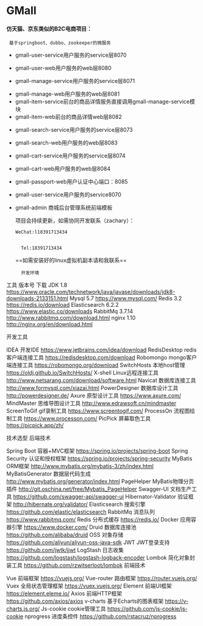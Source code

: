 # GMall

#### 仿天猫、京东类似的B2C电商项目：
     基于springboot、dubbo、zookeeper的微服务

- gmall-user-service用户服务的service层8070
* gmall-user-web用户服务的web层8080
- gmall-manage-service用户服务的service层8071
* gmall-manage-web用户服务的web层8081
* gmall-item-service前台的商品详情服务直接调用gmall-manage-service模块
* gmall-item-web前台的商品详情web层8082
- gmall-search-service用户服务的service层8073
* gmall-search-web用户服务的web层8083
- gmall-cart-service用户服务的service层8074
* gmall-cart-web用户服务的web层8084
* gmall-passport-web用户认证中心端口：8085
* gmall-user-service用户服务的service8070
* gmall-admin   商城后台管理系统前端模板


    项目会持续更新，如需协同开发联系（zachary）：
     
      WeChat:l18391713434
     
     
        Tel:18391713434
   
   
   ==如需安装好的linux虚拟机副本请和我联系==
       
        开发环境
工具 	版本号 	下载
JDK 	1.8 	https://www.oracle.com/technetwork/java/javase/downloads/jdk8-downloads-2133151.html
Mysql 	5.7 	https://www.mysql.com/
Redis 	3.2 	https://redis.io/download
Elasticsearch 	6.2.2 	https://www.elastic.co/downloads
RabbitMq 	3.7.14 	http://www.rabbitmq.com/download.html
nginx 	1.10 	http://nginx.org/en/download.html


开发工具


IDEA 	开发IDE 	https://www.jetbrains.com/idea/download
RedisDesktop 	redis客户端连接工具 	https://redisdesktop.com/download
Robomongo 	mongo客户端连接工具 	https://robomongo.org/download
SwitchHosts 	本地host管理 	https://oldj.github.io/SwitchHosts/
X-shell 	Linux远程连接工具 	http://www.netsarang.com/download/software.html
Navicat 	数据库连接工具 	http://www.formysql.com/xiazai.html
PowerDesigner 	数据库设计工具 	http://powerdesigner.de/
Axure 	原型设计工具 	https://www.axure.com/
MindMaster 	思维导图设计工具 	http://www.edrawsoft.cn/mindmaster
ScreenToGif 	gif录制工具 	https://www.screentogif.com/
ProcessOn 	流程图绘制工具 	https://www.processon.com/
PicPick 	屏幕取色工具 	https://picpick.app/zh/


技术选型
后端技术

Spring Boot 	容器+MVC框架 	https://spring.io/projects/spring-boot
Spring Security 	认证和授权框架 	https://spring.io/projects/spring-security
MyBatis 	ORM框架 	http://www.mybatis.org/mybatis-3/zh/index.html
MyBatisGenerator 	数据层代码生成 	http://www.mybatis.org/generator/index.html
PageHelper 	MyBatis物理分页插件 	http://git.oschina.net/free/Mybatis_PageHelper
Swagger-UI 	文档生产工具 	https://github.com/swagger-api/swagger-ui
Hibernator-Validator 	验证框架 	http://hibernate.org/validator/
Elasticsearch 	搜索引擎 	https://github.com/elastic/elasticsearch
RabbitMq 	消息队列 	https://www.rabbitmq.com/
Redis 	分布式缓存 	https://redis.io/
Docker 	应用容器引擎 	https://www.docker.com/
Druid 	数据库连接池 	https://github.com/alibaba/druid
OSS 	对象存储 	https://github.com/aliyun/aliyun-oss-java-sdk
JWT 	JWT登录支持 	https://github.com/jwtk/jjwt
LogStash 	日志收集 	https://github.com/logstash/logstash-logback-encoder
Lombok 	简化对象封装工具 	https://github.com/rzwitserloot/lombok
前端技术

Vue 	前端框架 	https://vuejs.org/
Vue-router 	路由框架 	https://router.vuejs.org/
Vuex 	全局状态管理框架 	https://vuex.vuejs.org/
Element 	前端UI框架 	https://element.eleme.io/
Axios 	前端HTTP框架 	https://github.com/axios/axios
v-charts 	基于Echarts的图表框架 	https://v-charts.js.org/
Js-cookie 	cookie管理工具 	https://github.com/js-cookie/js-cookie
nprogress 	进度条控件 	https://github.com/rstacruz/nprogress


